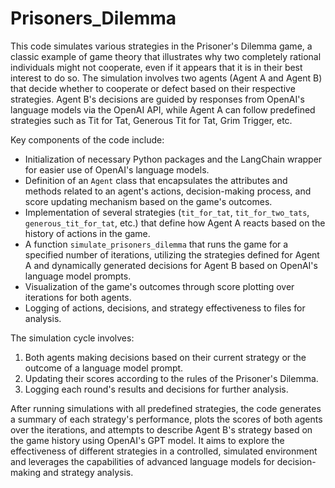# Prisoners_Dilemma

This code simulates various strategies in the Prisoner's Dilemma game, a classic example of game theory that illustrates why two completely rational individuals might not cooperate, even if it appears that it is in their best interest to do so. The simulation involves two agents (Agent A and Agent B) that decide whether to cooperate or defect based on their respective strategies. Agent B's decisions are guided by responses from OpenAI's language models via the OpenAI API, while Agent A can follow predefined strategies such as Tit for Tat, Generous Tit for Tat, Grim Trigger, etc.

Key components of the code include:
- Initialization of necessary Python packages and the LangChain wrapper for easier use of OpenAI's language models.
- Definition of an `Agent` class that encapsulates the attributes and methods related to an agent's actions, decision-making process, and score updating mechanism based on the game's outcomes.
- Implementation of several strategies (`tit_for_tat`, `tit_for_two_tats`, `generous_tit_for_tat`, etc.) that define how Agent A reacts based on the history of actions in the game.
- A function `simulate_prisoners_dilemma` that runs the game for a specified number of iterations, utilizing the strategies defined for Agent A and dynamically generated decisions for Agent B based on OpenAI's language model prompts.
- Visualization of the game's outcomes through score plotting over iterations for both agents.
- Logging of actions, decisions, and strategy effectiveness to files for analysis.

The simulation cycle involves:
1. Both agents making decisions based on their current strategy or the outcome of a language model prompt.
2. Updating their scores according to the rules of the Prisoner's Dilemma.
3. Logging each round's results and decisions for further analysis.

After running simulations with all predefined strategies, the code generates a summary of each strategy's performance, plots the scores of both agents over the iterations, and attempts to describe Agent B's strategy based on the game history using OpenAI's GPT model. It aims to explore the effectiveness of different strategies in a controlled, simulated environment and leverages the capabilities of advanced language models for decision-making and strategy analysis.
